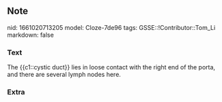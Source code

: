 ## Note
nid: 1661020713205
model: Cloze-7de96
tags: GSSE::!Contributor::Tom_Li
markdown: false

### Text
<div>
  The {{c1::cystic duct}} lies in loose contact with the right end
  of the porta, and there are several lymph nodes here.
</div>

### Extra

